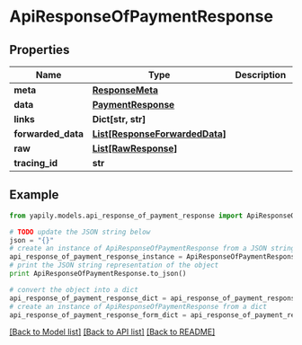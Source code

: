 # ApiResponseOfPaymentResponse


## Properties

Name | Type | Description | Notes
------------ | ------------- | ------------- | -------------
**meta** | [**ResponseMeta**](ResponseMeta.md) |  | [optional] 
**data** | [**PaymentResponse**](PaymentResponse.md) |  | [optional] 
**links** | **Dict[str, str]** |  | [optional] 
**forwarded_data** | [**List[ResponseForwardedData]**](ResponseForwardedData.md) |  | [optional] 
**raw** | [**List[RawResponse]**](RawResponse.md) |  | [optional] 
**tracing_id** | **str** |  | [optional] 

## Example

```python
from yapily.models.api_response_of_payment_response import ApiResponseOfPaymentResponse

# TODO update the JSON string below
json = "{}"
# create an instance of ApiResponseOfPaymentResponse from a JSON string
api_response_of_payment_response_instance = ApiResponseOfPaymentResponse.from_json(json)
# print the JSON string representation of the object
print ApiResponseOfPaymentResponse.to_json()

# convert the object into a dict
api_response_of_payment_response_dict = api_response_of_payment_response_instance.to_dict()
# create an instance of ApiResponseOfPaymentResponse from a dict
api_response_of_payment_response_form_dict = api_response_of_payment_response.from_dict(api_response_of_payment_response_dict)
```
[[Back to Model list]](../README.md#documentation-for-models) [[Back to API list]](../README.md#documentation-for-api-endpoints) [[Back to README]](../README.md)


